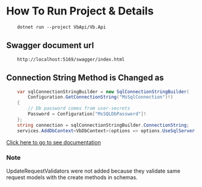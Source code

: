 # How To Run Project & Details

``` cli
    dotnet run --project VbApi/Vb.Api
```

## Swagger document url

```url
    http://localhost:5169/swagger/index.html
```

## Connection String Method is Changed as

```cs
    var sqlConnectionStringBuilder = new SqlConnectionStringBuilder(
        Configuration.GetConnectionString("MsSqlConnection")!)
    {
        // Db password comes from user-secrets 
        Password = Configuration["MsSQLDbPassword"]!
    };
    string connection = sqlConnectionStringBuilder.ConnectionString;
    services.AddDbContext<VbDbContext>(options => options.UseSqlServer(connection));
```

[Click here to go to see documentation](https://vbapi.netlify.app/)

### Note

UpdateRequestValidators were not added because they validate same request models with the create methods in schemas.
